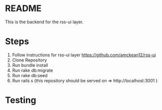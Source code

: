 # README

This is the backend for the rss-ui layer.


# Steps
1. Follow instructions for rss-ui layer https://github.com/amckean12/rss-ui
2. Clone Repository
3. Run bundle install
4. Run rake db:migrate
5. Run rake db:seed
6. Run rails s (this repository should be served on => http://localhost:3001 ) 



# Testing 
